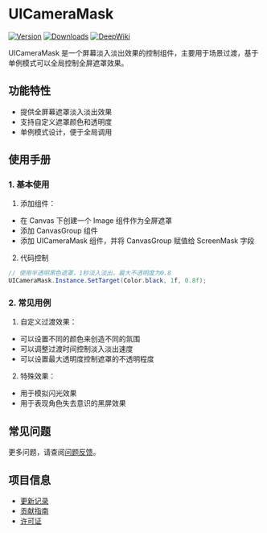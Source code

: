 # UICameraMask

[![Version](https://img.shields.io/npm/v/org.eframework.u3d.ugui)](https://www.npmjs.com/package/org.eframework.u3d.ugui)
[![Downloads](https://img.shields.io/npm/dm/org.eframework.u3d.ugui)](https://www.npmjs.com/package/org.eframework.u3d.ugui)
[![DeepWiki](https://img.shields.io/badge/DeepWiki-Explore-blue)](https://deepwiki.com/eframework-org/U3D.UGUI)

UICameraMask 是一个屏幕淡入淡出效果的控制组件，主要用于场景过渡，基于单例模式可以全局控制全屏遮罩效果。

## 功能特性

- 提供全屏幕遮罩淡入淡出效果
- 支持自定义遮罩颜色和透明度
- 单例模式设计，便于全局调用

## 使用手册

### 1. 基本使用

1. 添加组件：
  - 在 Canvas 下创建一个 Image 组件作为全屏遮罩
  - 添加 CanvasGroup 组件
  - 添加 UICameraMask 组件，并将 CanvasGroup 赋值给 ScreenMask 字段

2. 代码控制
```csharp
// 使用半透明黑色遮罩，1秒淡入淡出，最大不透明度为0.8
UICameraMask.Instance.SetTarget(Color.black, 1f, 0.8f);
```

### 2. 常见用例

1. 自定义过渡效果：
  - 可以设置不同的颜色来创造不同的氛围
  - 可以调整过渡时间控制淡入淡出速度
  - 可以设置最大透明度控制遮罩的不透明程度

2. 特殊效果：
  - 用于模拟闪光效果
  - 用于表现角色失去意识的黑屏效果

## 常见问题

更多问题，请查阅[问题反馈](../CONTRIBUTING.md#问题反馈)。

## 项目信息

- [更新记录](../CHANGELOG.md)
- [贡献指南](../CONTRIBUTING.md)
- [许可证](../LICENSE)
